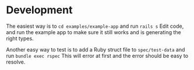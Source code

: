 # Development

The easiest way is to `cd examples/example-app` and run `rails s`
Edit code, and run the example app to make sure it still works and is generating the right types.

Another easy way to test is to add a Ruby struct file to `spec/test-data` and run `bundle exec rspec`
This will error at first and the error should be easy to resolve.
